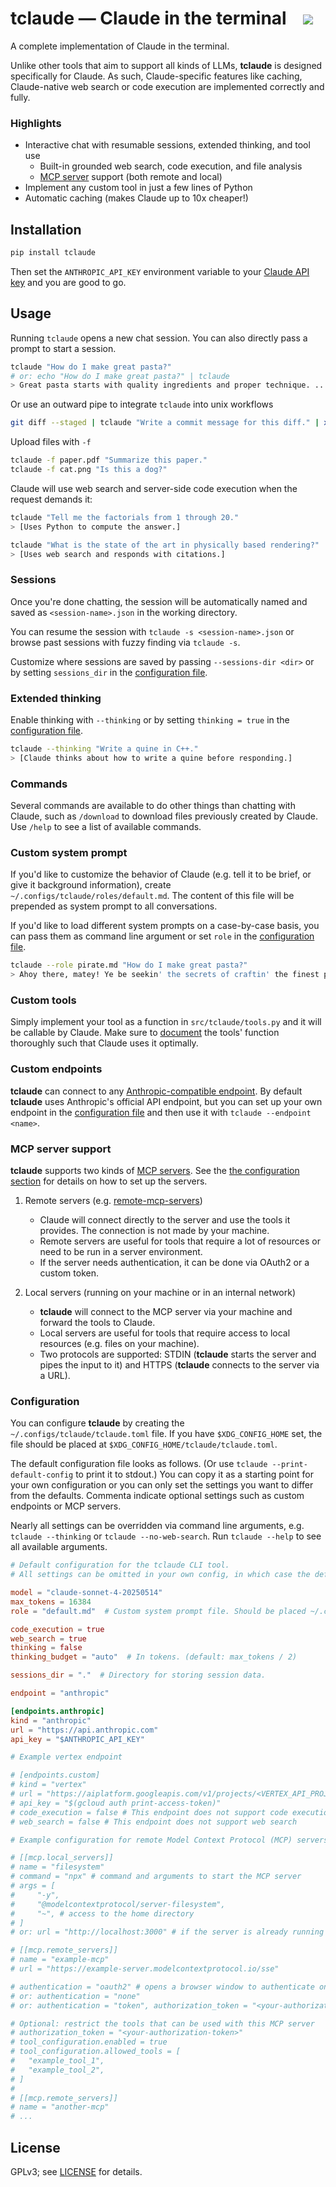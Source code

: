 # tclaude — Claude in the terminal &nbsp;&nbsp; ![](https://github.com/tom94/tclaude/workflows/CI/badge.svg)

A complete implementation of Claude in the terminal.

Unlike other tools that aim to support all kinds of LLMs, **tclaude** is designed specifically for Claude.
As such, Claude-specific features like caching, Claude-native web search or code execution are implemented correctly and fully.

### Highlights

- Interactive chat with resumable sessions, extended thinking, and tool use
    - Built-in grounded web search, code execution, and file analysis
    - [MCP server](https://mcpservers.org/) support (both remote and local)
- Implement any custom tool in just a few lines of Python
- Automatic caching (makes Claude up to 10x cheaper!)

## Installation

```bash
pip install tclaude
```

Then set the `ANTHROPIC_API_KEY` environment variable to your [Claude API key](https://console.anthropic.com/settings/keys) and you are good to go.

## Usage

Running `tclaude` opens a new chat session. You can also directly pass a prompt to start a session.

```bash
tclaude "How do I make great pasta?"
# or: echo "How do I make great pasta?" | tclaude
> Great pasta starts with quality ingredients and proper technique. ...
```

Or use an outward pipe to integrate `tclaude` into unix workflows

```bash
git diff --staged | tclaude "Write a commit message for this diff." | xargs -0 git commit -m
```

Upload files with `-f`

```bash
tclaude -f paper.pdf "Summarize this paper."
tclaude -f cat.png "Is this a dog?"
```

Claude will use web search and server-side code execution when the request demands it:

```bash
tclaude "Tell me the factorials from 1 through 20."
> [Uses Python to compute the answer.]

tclaude "What is the state of the art in physically based rendering?"
> [Uses web search and responds with citations.]
```

### Sessions

Once you're done chatting, the session will be automatically named and saved as `<session-name>.json` in the working directory.

You can resume the session with `tclaude -s <session-name>.json` or browse past sessions with fuzzy finding via `tclaude -s`.

Customize where sessions are saved by passing `--sessions-dir <dir>` or by setting `sessions_dir` in the [configuration file](#configuration).

### Extended thinking

Enable thinking with `--thinking` or by setting `thinking = true` in the [configuration file](#configuration).

```bash
tclaude --thinking "Write a quine in C++."
> [Claude thinks about how to write a quine before responding.]
```

### Commands

Several commands are available to do other things than chatting with Claude, such as `/download` to download files previously created by Claude. Use `/help` to see a list of available commands.

### Custom system prompt

If you'd like to customize the behavior of Claude (e.g. tell it to be brief, or give it background information), create `~/.configs/tclaude/roles/default.md`.
The content of this file will be prepended as system prompt to all conversations.

If you'd like to load different system prompts on a case-by-case basis, you can pass them as command line argument or set `role` in the [configuration file](#configuration).

```bash
tclaude --role pirate.md "How do I make great pasta?"
> Ahoy there, matey! Ye be seekin' the secrets of craftin' the finest pasta this side of the Mediterranean, eh? ...
```

### Custom tools

Simply implement your tool as a function in `src/tclaude/tools.py` and it will be callable by Claude.
Make sure to [document](https://docs.anthropic.com/en/docs/agents-and-tools/tool-use/implement-tool-use#best-practices-for-tool-definitions) the tools' function thoroughly such that Claude uses it optimally.

### Custom endpoints

**tclaude** can connect to any [Anthropic-compatible endpoint](https://docs.anthropic.com/en/docs/claude-code/third-party-integrations).
By default **tclaude** uses Anthropic's official API endpoint, but you can set up your own endpoint in the [configuration file](#configuration) and then use it with `tclaude --endpoint <name>`.

### MCP server support

**tclaude** supports two kinds of [MCP servers](https://mcpservers.org).
See the [the configuration section](#configuration) for details on how to set up the servers.

1. Remote servers (e.g. [remote-mcp-servers](https://mcpservers.org/remote-mcp-servers))
    - Claude will connect directly to the server and use the tools it provides. The connection is not made by your machine.
    - Remote servers are useful for tools that require a lot of resources or need to be run in a server environment.
    - If the server needs authentication, it can be done via OAuth2 or a custom token.

2. Local servers (running on your machine or in an internal network)
    - **tclaude** will connect to the MCP server via your machine and forward the tools to Claude.
    - Local servers are useful for tools that require access to local resources (e.g. files on your machine).
    - Two protocols are supported: STDIN (**tclaude** starts the server and pipes the input to it) and HTTPS (**tclaude** connects to the server via a URL).

### Configuration

You can configure **tclaude** by creating the `~/.configs/tclaude/tclaude.toml` file.
If you have `$XDG_CONFIG_HOME` set, the file should be placed at `$XDG_CONFIG_HOME/tclaude/tclaude.toml`.

The default configuration file looks as follows. (Or use `tclaude --print-default-config` to print it to stdout.)
You can copy it as a starting point for your own configuration or you can only set the settings you want to differ from the defaults.
Commenta indicate optional settings such as custom endpoints or MCP servers.

Nearly all settings can be overridden via command line arguments, e.g. `tclaude --thinking` or `tclaude --no-web-search`.
Run `tclaude --help` to see all available arguments.

```toml
# Default configuration for the tclaude CLI tool.
# All settings can be omitted in your own config, in which case the defaults from this file will be used.

model = "claude-sonnet-4-20250514"
max_tokens = 16384
role = "default.md"  # Custom system prompt file. Should be placed ~/.config/tclaude/roles/

code_execution = true
web_search = true
thinking = false
thinking_budget = "auto"  # In tokens. (default: max_tokens / 2)

sessions_dir = "."  # Directory for storing session data.

endpoint = "anthropic"

[endpoints.anthropic]
kind = "anthropic"
url = "https://api.anthropic.com"
api_key = "$ANTHROPIC_API_KEY"

# Example vertex endpoint

# [endpoints.custom]
# kind = "vertex"
# url = "https://aiplatform.googleapis.com/v1/projects/<VERTEX_API_PROJECT>/locations/global/publishers/anthropic/models/<MODEL>:streamRawPredict"
# api_key = "$(gcloud auth print-access-token)"
# code_execution = false # This endpoint does not support code execution
# web_search = false # This endpoint does not support web search

# Example configuration for remote Model Context Protocol (MCP) servers

# [[mcp.local_servers]]
# name = "filesystem"
# command = "npx" # command and arguments to start the MCP server
# args = [
#     "-y",
#     "@modelcontextprotocol/server-filesystem",
#     "~", # access to the home directory
# ]
# or: url = "http://localhost:3000" # if the server is already running

# [[mcp.remote_servers]]
# name = "example-mcp"
# url = "https://example-server.modelcontextprotocol.io/sse"

# authentication = "oauth2" # opens a browser window to authenticate on first use
# or: authentication = "none"
# or: authentication = "token", authorization_token = "<your-authorization-token>"

# Optional: restrict the tools that can be used with this MCP server
# authorization_token = "<your-authorization-token>"
# tool_configuration.enabled = true
# tool_configuration.allowed_tools = [
#   "example_tool_1",
#   "example_tool_2",
# ]
#
# [[mcp.remote_servers]]
# name = "another-mcp"
# ...
```

## License

GPLv3; see [LICENSE](LICENSE.txt) for details.
